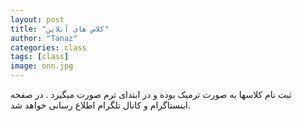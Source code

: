 ```yaml
---
layout: post
title: "کلاس های آنلاین"
author: "Tanaz"
categories: class
tags: [class]
image: onn.jpg
---
```

ثبت نام کلاسها به صورت ترمیک بوده و در ابتدای ترم صورت میگیرد . در صفحه اینستاگرام و کانال تلگرام اطلاع رسانی خواهد شد.
